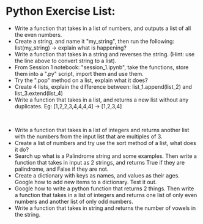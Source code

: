 # Python Exercise List: 

- Write a function that takes in a list of numbers, and outputs a list of all the even numbers. 
- Create a string, and name it "my_string", then run the following: list(my_string) -> explain what is happening? 
- Write a function that takes in a string and reverses the string. (Hint: use the line above to convert string to a list).
- From Session 1 notebook: "session_1.ipynb", take the functions, store them into a ".py" script, import them and use them. 
- Try the ".pop" method on a list, explain what it does? 
- Create 4 lists, explain the difference between: list_1.append(list_2) and list_3.extend(list_4)
- Write a function that takes in a list, and returns a new list without any duplicates. Eg: [1,2,2,3,4,4,4,4] -> [1,2,3,4]


</br >

- Write a function that takes in a list of integers and returns another list with the numbers from the input list that are multiples of 3. 
- Create a list of numbers and try use the sort method of a list, what does it do? 
- Search up what is a Palindrome string and some examples. Then write a function that takes in input as 2 strings, and returns True if they are palindrome, and False if they are not. 
- Create a dictionary with keys as names, and values as their ages. Google how to add new items to a dictionary. Test it out. 
- Google how to write a python function that returns 2 things. Then write a function that takes in a list of integers and returns one list of only even numbers and another list of only odd numbers. 
- Write a function that takes in string and returns the number of vowels in the string. 